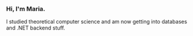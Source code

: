 ### Hi, I'm Maria.

I studied theoretical computer science and am now getting into databases and .NET backend stuff.
<!--There is a lot I want to learn!

most immediately
- learn and practice ASP.NET Core Web API
- learn and practice ASP.NET Core MVC
- learn more C#
- learn more .NET fundamentals

own projects
- Tender Buttons API, returning bits of poetry
- get around to cleaning up/ extending BookLog Database from my course exercise
- extend to a book organizing system, organizing lists, hopefully integrating tags/genres from library/goodreads?

also:
- deeper understanding of Relational Databases and SQL.
  - The two part course [Advanced SQL: Logical Query Processing](https://www.linkedin.com/learning/advanced-sql-logical-query-processing-part-1/) looks really helpful and approachable 
- NoSQL Databases
- cloud stuff
- more Docker, Git

What I want to learn and understand better longer term (at the moment I can't properly grasp that much of it yet):
- Database Internals - Book by Alex Petrov
- Designing Data-Intensive Applications - Book by Martin Kleppmann
- [Fundamentals of Database Engineering](https://www.udemy.com/course/database-engines-crash-course/) - Course by Hussein Nasser



⚡ Fun:

I'm a bit obsessed with books and library catalogues. From classics, modernist literature, Science Fiction, popular science, psychology, sociology, memoir, selfhelp to literery fiction and contemporary poetry.

Some of my favorite Authors are Anne Carson, Maggie Nelson, Tommy Pico, Monika Helfer, Sheila Heti, Alejandro Zambra, Simone de Beauvoir, George Eliot, Clarice Lispector, Gertrude Stein, Virginia Woolf, Ted Chiang, Carlo Rovelli, Peter Levine.



<!--
**Malesche/Malesche** is a ✨ _special_ ✨ repository because its `README.md` (this file) appears on your GitHub profile.


Von Klassikern und Modernismus über Science Fiction, Psychologie, Soziologie, Geschichte, Memoir, Selbsthilfe bis zu zeitgenösischer Literatur und Lyrik kann mich sehr viel Verschiedenes begeistern.

Einige meiner Lieblingsautoren sind Anne Carson, Maggie Nelson, Tommy Pico, Monika Helfer, Sheila Heti, Alejandro Zambra, Simone de Beauvoir, George Eliot, Clarice Lispector, Gertrude Stein, Virginia Woolf, Ted Chiang, Carlo Rovelli, Peter Levine.

Here are some ideas to get you started:

- 🔭 I’m currently working on ...
- 🌱 I’m currently learning ...
- 👯 I’m looking to collaborate on ...
- 🤔 I’m looking for help with ...
- 💬 Ask me about ...
- 📫 How to reach me: ...
- 😄 Pronouns: ...
- ⚡ Fun fact: ...
-->
